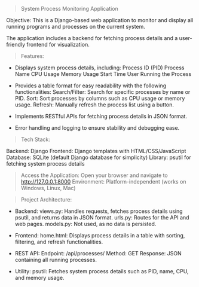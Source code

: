 > System Process Monitoring Application

Objective: This is a Django-based web application to monitor and display all running programs and processes on the current system.

The application includes a backend for fetching process details and a user-friendly frontend for visualization.

> Features:

- Displays system process details, including:
Process ID (PID)
Process Name
CPU Usage
Memory Usage
Start Time
User Running the Process

- Provides a table format for easy readability with the following functionalities:
Search/Filter: Search for specific processes by name or PID.
Sort: Sort processes by columns such as CPU usage or memory usage.
Refresh: Manually refresh the process list using a button.

- Implements RESTful APIs for fetching process details in JSON format.
- Error handling and logging to ensure stability and debugging ease.

> Tech Stack:

Backend: Django
Frontend: Django templates with HTML/CSS/JavaScript
Database: SQLite (default Django database for simplicity)
Library: psutil for fetching system process details

> Access the Application: Open your browser and navigate to http://127.0.0.1:8000
Environment: Platform-independent (works on Windows, Linux, Mac)

> Project Architecture:

- Backend:
views.py: Handles requests, fetches process details using psutil, and returns data in JSON format.
urls.py: Routes for the API and web pages.
models.py: Not used, as no data is persisted.

- Frontend:
home.html: Displays process details in a table with sorting, filtering, and refresh functionalities.

- REST API:
Endpoint: /api/processes/
Method: GET
Response: JSON containing all running processes.

- Utility:
psutil: Fetches system process details such as PID, name, CPU, and memory usage.
